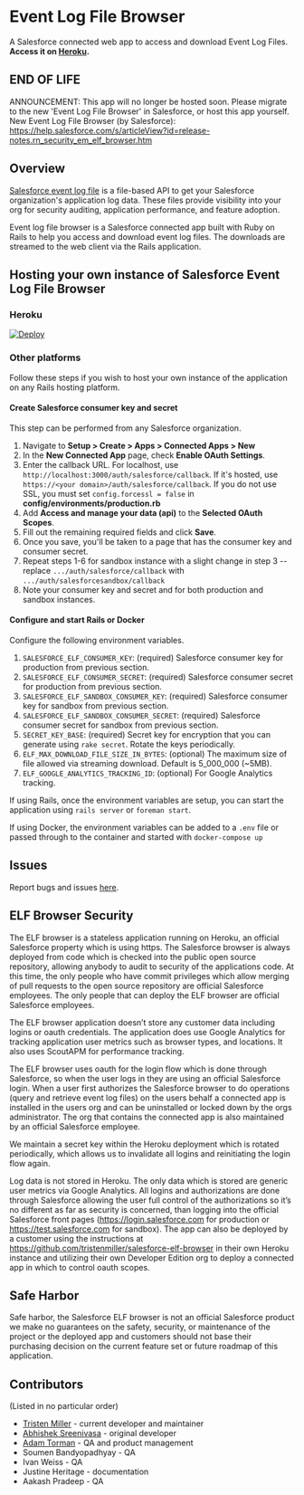 # Event Log File Browser

A Salesforce connected web app to access and download Event Log Files. **Access it on [Heroku](https://salesforce-elf.herokuapp.com/).**

## END OF LIFE
ANNOUNCEMENT: This app will no longer be hosted soon.
Please migrate to the new 'Event Log File Browser' in Salesforce, or host this app yourself.
New Event Log File Browser (by Salesforce): https://help.salesforce.com/s/articleView?id=release-notes.rn_security_em_elf_browser.htm

## Overview

[Salesforce event log file](https://developer.salesforce.com/docs/atlas.en-us.api_rest.meta/api_rest/using_resources_event_log_files.htm) is a file-based API to get your Salesforce organization's application log data. These files provide visibility into your org for security auditing, application performance, and feature adoption. 

Event log file browser is a Salesforce connected app built with Ruby on Rails to help you access and download event log files. The downloads are streamed to the web client via the Rails application.

## Hosting your own instance of Salesforce Event Log File Browser

### Heroku
[![Deploy](https://www.herokucdn.com/deploy/button.png)](https://heroku.com/deploy)

### Other platforms
Follow these steps if you wish to host your own instance of the application on any Rails hosting platform.

#### Create Salesforce consumer key and secret
This step can be performed from any Salesforce organization.

1. Navigate to **Setup > Create > Apps > Connected Apps > New**
2. In the **New Connected App** page, check **Enable OAuth Settings**.
3. Enter the callback URL. For localhost, use `http://localhost:3000/auth/salesforce/callback`. If it's hosted, use `https://<your domain>/auth/salesforce/callback`. If you do not use SSL, you must set `config.forcessl = false` in **config/environments/production.rb**
4. Add **Access and manage your data (api)** to the **Selected OAuth Scopes**.
5. Fill out the remaining required fields and click **Save**.
6. Once you save, you'll be taken to a page that has the consumer key and consumer secret.
7. Repeat steps 1-6 for sandbox instance with a slight change in step 3 -- replace `.../auth/salesforce/callback` with `.../auth/salesforcesandbox/callback`
8. Note your consumer key and secret and for both production and sandbox instances.

#### Configure and start Rails or Docker
Configure the following environment variables.

1. `SALESFORCE_ELF_CONSUMER_KEY`: (required) Salesforce consumer key for production from previous section.
2. `SALESFORCE_ELF_CONSUMER_SECRET`: (required) Salesforce consumer secret for production from previous section.
3. `SALESFORCE_ELF_SANDBOX_CONSUMER_KEY`: (required) Salesforce consumer key for sandbox from previous section.
4. `SALESFORCE_ELF_SANDBOX_CONSUMER_SECRET`: (required) Salesforce consumer secret for sandbox from previous section.
5. `SECRET_KEY_BASE`: (required) Secret key for encryption that you can generate using `rake secret`. Rotate the keys periodically.
6. `ELF_MAX_DOWNLOAD_FILE_SIZE_IN_BYTES`: (optional) The maximum size of file allowed via streaming download. Default is 5_000_000 (~5MB).
7. `ELF_GOOGLE_ANALYTICS_TRACKING_ID`: (optional) For Google Analytics tracking.

If using Rails, once the environment variables are setup, you can start the application using `rails server` or `foreman start`.

If using Docker, the environment variables can be added to a `.env` file or passed through to the container and started with `docker-compose up`

## Issues
Report bugs and issues [here](https://github.com/tristenmiller/salesforce-elf-browser/issues).

## ELF Browser Security
The ELF browser is a stateless application running on Heroku, an official Salesforce property which is using https. The Salesforce browser is always deployed from code which is checked into the public open source repository, allowing anybody to audit to security of the applications code. At this time, the only people who have commit privileges which allow merging of pull requests to the open source repository are official Salesforce employees. The only people that can deploy the ELF browser are official Salesforce employees.

The ELF browser application doesn’t store any customer data including logins or oauth credentials. The application does use Google Analytics for tracking application user metrics such as browser types, and locations. It also uses ScoutAPM for performance tracking.

The ELF browser uses oauth for the login flow which is done through Salesforce, so when the user logs in they are using an official Salesforce login. When a user first authorizes the Salesforce browser to do operations (query and retrieve event log files) on the users behalf a connected app is installed in the users org and can be uninstalled or locked down by the orgs administrator. The org that contains the connected app is also maintained by an official Salesforce employee.

We maintain a secret key within the Heroku deployment which is rotated periodically, which allows us to invalidate all logins and reinitiating the login flow again.

Log data is not stored in Heroku. The only data which is stored are generic user metrics via Google Analytics. All logins and authorizations are done through Salesforce allowing the user full control of the authorizations so it’s no different as far as security is concerned, than logging into the official Salesforce front pages (https://login.salesforce.com for production or https://test.salesforce.com for sandbox). The app can also be deployed by a customer using the instructions at https://github.com/tristenmiller/salesforce-elf-browser in their own Heroku instance and utilizing their own Developer Edition org to deploy a connected app in which to control oauth scopes.

## Safe Harbor
Safe harbor, the Salesforce ELF browser is not an official Salesforce product we make no guarantees on the safety, security, or maintenance of the project or the deployed app and customers should not base their purchasing decision on the current feature set or future roadmap of this application.

## Contributors
(Listed in no particular order)

* [Tristen Miller](https://github.com/tristenmiller) - current developer and maintainer
* [Abhishek Sreenivasa](https://github.com/abisek) - original developer
* [Adam Torman](https://github.com/atorman) - QA and product management
* Soumen Bandyopadhyay - QA
* Ivan Weiss - QA
* Justine Heritage - documentation
* Aakash Pradeep - QA
